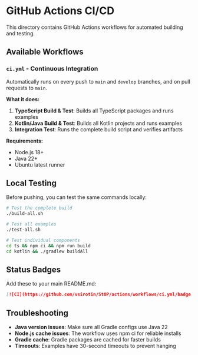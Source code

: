 # GitHub Actions CI/CD

This directory contains GitHub Actions workflows for automated building and testing.

## Available Workflows

### `ci.yml` - Continuous Integration
Automatically runs on every push to `main` and `develop` branches, and on pull requests to `main`.

**What it does:**
1. **TypeScript Build & Test**: Builds all TypeScript packages and runs examples
2. **Kotlin/Java Build & Test**: Builds all Kotlin projects and runs examples  
3. **Integration Test**: Runs the complete build script and verifies artifacts

**Requirements:**
- Node.js 18+
- Java 22+
- Ubuntu latest runner

## Local Testing

Before pushing, you can test the same commands locally:

```bash
# Test the complete build
./build-all.sh

# Test all examples
./test-all.sh

# Test individual components
cd ts && npm ci && npm run build
cd kotlin && ./gradlew buildAll
```

## Status Badges

Add these to your main README.md:

```markdown
[![CI](https://github.com/vsirotin/StOP/actions/workflows/ci.yml/badge.svg)](https://github.com/vsirotin/StOP/actions/workflows/ci.yml)
```

## Troubleshooting

- **Java version issues**: Make sure all Gradle configs use Java 22
- **Node.js cache issues**: The workflow uses npm ci for reliable installs
- **Gradle cache**: Gradle packages are cached for faster builds
- **Timeouts**: Examples have 30-second timeouts to prevent hanging
